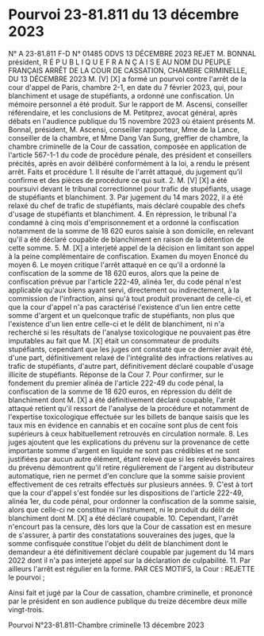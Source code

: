 # Pourvoi 23-81.811 du 13 décembre 2023

N° A 23-81.811 F-D
N° 01485
ODVS 13 DÉCEMBRE 2023
REJET
M. BONNAL président,
R É P U B L I Q U E F R A N Ç A I S E 
AU NOM DU PEUPLE FRANÇAIS 
ARRÊT DE LA COUR DE CASSATION, CHAMBRE CRIMINELLE,
DU 13 DÉCEMBRE 2023
M. [V] [X] a formé un pourvoi contre l'arrêt de la cour d'appel de Paris, chambre 2-1, en date du 7 février 2023, qui, pour blanchiment et usage de stupéfiants, a ordonné une confiscation.
Un mémoire personnel a été produit.
Sur le rapport de M. Ascensi, conseiller référendaire, et les conclusions de M. Petitprez, avocat général, après débats en l'audience publique du 15 novembre 2023 où étaient présents M. Bonnal, président, M. Ascensi, conseiller rapporteur,
Mme de la Lance, conseiller de la chambre, et Mme Dang Van Sung, greffier de chambre, la chambre criminelle de la Cour de cassation, composée en application de l'article 567-1-1 du code de procédure pénale, des président et conseillers précités, après en avoir délibéré conformément à la loi, a rendu le présent arrêt.
Faits et procédure 1. Il résulte de l'arrêt attaqué, du jugement qu'il confirme et des pièces de procédure ce qui suit. 2. M. [V] [X] a été poursuivi devant le tribunal correctionnel pour trafic de stupéfiants, usage de stupéfiants et blanchiment. 3. Par jugement du 14 mars 2022, il a été relaxé du chef de trafic de stupéfiants, mais déclaré coupable des chefs d'usage de stupéfiants et blanchiment. 4. En répression, le tribunal l'a condamné à cinq mois d'emprisonnement et a ordonné la confiscation notamment de la somme de 18 620 euros saisie à son domicile, en relevant qu'il a été déclaré coupable de blanchiment en raison de la détention de cette somme. 5. M. [X] a interjeté appel de la décision en limitant son appel à la peine complémentaire de confiscation.
Examen du moyen
Enoncé du moyen 6. Le moyen critique l'arrêt attaqué en ce qu'il a ordonné la confiscation de la somme de 18 620 euros, alors que la peine de confiscation prévue par l'article 222-49, alinéa 1er, du code pénal n'est applicable qu'aux biens ayant servi, directement ou indirectement, à la commission de l'infraction, ainsi qu'à tout produit provenant de celle-ci, et que la cour d'appel n'a pas caractérisé l'existence d'un lien entre cette somme d'argent et un quelconque trafic de stupéfiants, non plus que l'existence d'un lien entre celle-ci et le délit de blanchiment, ni n'a recherché si les résultats de l'analyse toxicologique ne pouvaient pas être imputables au fait que M. [X] était un consommateur de produits stupéfiants, cependant que les juges ont constaté que ce dernier avait été, d'une part, définitivement relaxé de l'intégralité des infractions relatives au trafic de stupéfiants, d'autre part, définitivement déclaré coupable d'usage illicite de stupéfiants.
Réponse de la Cour 7. Pour confirmer, sur le fondement du premier alinéa de l'article 222-49 du code pénal, la confiscation de la somme de 18 620 euros, en répression du délit de blanchiment dont M. [X] a été définitivement déclaré coupable, l'arrêt attaqué retient qu'il ressort de l'analyse de la procédure et notamment de l'expertise toxicologique effectuée sur les billets de banque saisis que les taux mis en évidence en cannabis et en cocaïne sont plus de cent fois supérieurs à ceux habituellement retrouvés en circulation normale. 8. Les juges ajoutent que les explications du prévenu sur la provenance de cette importante somme d'argent en liquide ne sont pas crédibles et ne sont justifiées par aucun autre élément, étant relevé que si les relevés bancaires du prévenu démontrent qu'il retire régulièrement de l'argent au distributeur automatique, rien ne permet d'en conclure que la somme saisie provient effectivement de ces retraits effectués sur plusieurs années. 9. C'est à tort que la cour d'appel s'est fondée sur les dispositions de l'article 222-49, alinéa 1er, du code pénal, pour ordonner la confiscation de la somme saisie, alors que celle-ci ne constitue ni l'instrument, ni le produit du délit de blanchiment dont M. [X] a été déclaré coupable. 10. Cependant, l'arrêt n'encourt pas la censure, dès lors que la Cour de cassation est en mesure de s'assurer, à partir des constatations souveraines des juges, que la somme confisquée constitue l'objet du délit de blanchiment dont le demandeur a été définitivement déclaré coupable par jugement du 14 mars 2022 dont il n'a pas interjeté appel sur la déclaration de culpabilité. 11. Par ailleurs l'arrêt est régulier en la forme.
PAR CES MOTIFS, la Cour :
REJETTE le pourvoi ;

Ainsi fait et jugé par la Cour de cassation, chambre criminelle, et prononcé par le président en son audience publique du treize décembre deux mille vingt-trois.

Pourvoi N°23-81.811-Chambre criminelle 13 décembre 2023
